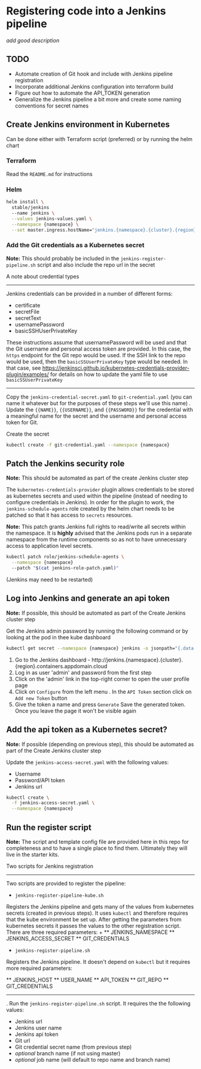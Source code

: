 # Registering code into a Jenkins pipeline

*add good description*

## TODO

* Automate creation of Git hook and include with Jenkins pipeline registration
* Incorporate additional Jenkins configuration into terraform build
* Figure out how to automate the API_TOKEN generation
* Generalize the Jenkins pipeline a bit more and create some naming conventions for secret names

## Create Jenkins environment in Kubernetes

Can be done either with Terraform script (preferred) or by running the helm chart

### Terraform

Read the `README.md` for instructions

### Helm

```bash
helm install \
  stable/jenkins
  --name jenkins \
  --values jenkins-values.yaml \
  --namespace {namespace} \
  --set master.ingress.hostName="jenkins.{namespace}.{cluster}.{region}.containers.appdomain.cloud"
```

### Add the Git credentials as a Kubernetes secret


**Note:** This should probably be included in the `jenkins-register-pipeline.sh` script and also include the repo url in the secret


A note about credential types
****
Jenkins credentials can be provided in a number of different forms:

* certificate
* secretFile
* secretText
* usernamePassword
* basicSSHUserPrivateKey

These instructions assume that usernamePassword will be used and that the Git username and personal access token are
provided. In this case, the `https` endpoint for the Git repo would be used. If the SSH link to the repo would be used,
then the `basicSSUserPrivateKey` type would be needed. In that case, see
https://jenkinsci.github.io/kubernetes-credentials-provider-plugin/examples/ for details on how to update the yaml file
to use `basicSSUserPrivateKey`
****

Copy the `jenkins-credential-secret.yaml` to `git-credential.yaml` (you can name it whatever but for the purposes
of these steps we'll use this name)
. Update the `{{NAME}}`, `{{USERNAME}}`, and `{{PASSWORD}}` for the credential with a meaningful name for the secret
and the username and personal access token for Git.

Create the secret

```bash
kubectl create -f git-credential.yaml --namespace {namespace}
```

## Patch the Jenkins security role

**Note:** This should be automated as part of the create Jenkins cluster step


The `kubernetes-credentials-provider` plugin allows credentials to be stored as kubernetes
secrets and used within the pipeline (instead of needing to configure credentials in Jenkins).
In order for the plugin to work, the `jenkins-schedule-agents` role created by the helm chart
needs to be patched so that it has access to `secrets` resources.

**Note:** This patch grants Jenkins full rights to read/write all secrets within the namespace.
It is **highly** advised that the Jenkins pods run in a separate namespace from the runtime components
so as not to have unnecessary access to application level secrets.

```bash
kubectl patch role/jenkins-schedule-agents \
  --namespace {namespace}
  --patch "$(cat jenkins-role-patch.yaml)"
```

(Jenkins may need to be restarted)

## Log into Jenkins and generate an api token

**Note:** If possible, this should be automated as part of the Create Jenkins cluster step

Get the Jenkins admin password by running the following command or by looking at the pod in thee kube dashboard

```bash
kubectl get secret --namespace {namespace} jenkins -o jsonpath="{.data.jenkins-admin-password}" | base64 --decode
```
1. Go to the Jenkins dashboard - http://jenkins.{namespace}.{cluster}.{region}.containers.appdomain.cloud
2. Log in as user 'admin' and password from the first step
3. Click on the 'admin' link in the top-right corner to open the user profile page
4. Click on `Configure` from the left menu
. In the `API Token` section click on `Add new Token` button
5. Give the token a name and press `Generate`
Save the generated token. Once you leave the page it won't be visible again

## Add the api token as a Kubernetes secret?

**Note:** If possible (depending on previous step), this should be automated as part of the Create Jenkins cluster step


Update the `jenkins-access-secret.yaml` with the following values:
* Username
* Password/API token
* Jenkins url
```bash
kubectl create \
  -f jenkins-access-secret.yaml \
  --namespace {namespace}
```

## Run the register script

**Note:** The script and template config file are provided here in this repo for completeness and to have
a single place to find them. Ultimately they will live in the starter kits.

Two scripts for Jenkins registration
****
Two scripts are provided to register the pipeline:

* `jenkins-register-pipeline-kube.sh`

Registers the Jenkins pipeline and gets many of the values from kubernetes secrets (created in previous steps). It uses
`kubectl` and therefore requires that the kube environment be set up. After getting the parameters from kubernetes
secrets it passes the values to the other registration script. There are three required parameters:
+
** JENKINS_NAMESPACE
** JENKINS_ACCESS_SECRET
** GIT_CREDENTIALS

* `jenkins-register-pipeline.sh`

Registers the Jenkins pipeline. It doesn't depend on `kubectl` but it requires more required parameters:

** JENKINS_HOST
** USER_NAME
** API_TOKEN
** GIT_REPO
** GIT_CREDENTIALS

****

. Run the `jenkins-register-pipeline.sh` script. It requires the the following values:
* Jenkins url
* Jenkins user name
* Jenkins api token
* Git url
* Git credential secret name (from previous step)
* *optional* branch name (if not using master)
* *optional* job name (will default to repo name and branch name)
